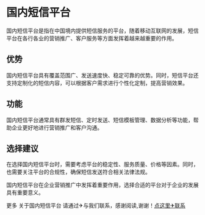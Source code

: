 # 国内短信平台

国内短信平台是指在中国境内提供短信服务的平台，随着移动互联网的发展，短信平台在各行各业的营销推广、客户服务等方面发挥着越来越重要的作用。

## 优势

国内短信平台具有覆盖范围广、发送速度快、稳定可靠的优势。同时，短信平台还支持定制化的短信内容，可以根据客户需求进行个性化定制，提高营销效果。

## 功能

国内短信平台通常具有群发短信、定时发送、短信模板管理、数据分析等功能，帮助企业更好地进行营销推广和客户沟通。

## 选择建议

在选择国内短信平台时，需要考虑平台的稳定性、服务质量、价格等因素。同时，也需要关注平台的合规性，确保短信发送符合相关法律法规。

国内短信平台在企业营销推广中发挥着重要作用，选择合适的平台对于企业的发展具有重要意义。

更多 关于国内短信平台 请通过✈与我们联系，感谢阅读,谢谢！[点这里✈联系](https://ww.k02.cc)
